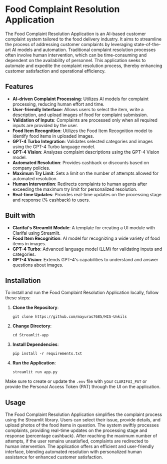 # Food Complaint Resolution Application

The Food Complaint Resolution Application is an AI-based customer complaint system tailored to the food delivery industry. It aims to streamline the process of addressing customer complaints by leveraging state-of-the-art AI models and automation. Traditional complaint resolution processes often involve human intervention, which can be time-consuming and dependent on the availability of personnel. This application seeks to automate and expedite the complaint resolution process, thereby enhancing customer satisfaction and operational efficiency.

## Features

- **AI-driven Complaint Processing**: Utilizes AI models for complaint processing, reducing human effort and time.
- **User-friendly Interface**: Allows users to select the item, write a description, and upload images of food for complaint submission.
- **Validation of Inputs**: Complaints are processed only when all required inputs are provided by the user.
- **Food Item Recognition**: Utilizes the Food Item Recognition model to identify food items in uploaded images.
- **GPT-4 Turbo Integration**: Validates selected categories and images using the GPT-4 Turbo language model.
- **GPT-4 Vision**: Analyzes complaint descriptions using the GPT-4 Vision model.
- **Automated Resolution**: Provides cashback or discounts based on company policies.
- **Maximum Try Limit**: Sets a limit on the number of attempts allowed for automated resolution.
- **Human Intervention**: Redirects complaints to human agents after exceeding the maximum try limit for personalized resolution.
- **Real-time Updates**: Provides real-time updates on the processing stage and response (% cashback) to users.

## Built with

- **Clarifai's Streamlit Module**: A template for creating a UI module with Clarifai using Streamlit.
- **Food Item Recognition**: AI model for recognizing a wide variety of food items in images.
- **GPT-4 Turbo**: Advanced language model (LLM) for validating inputs and categories.
- **GPT-4 Vision**: Extends GPT-4's capabilities to understand and answer questions about images.

## Installation

To install and run the Food Complaint Resolution Application locally, follow these steps:

1. **Clone the Repository**:
   ```
   git clone https://github.com/mayuras7685/HIS-Unkils
   ```

2. **Change Directory**:
   ```
   cd Streamlit-app
   ```

3. **Install Dependencies**:
   ```
   pip install -r requirements.txt
   ```

4. **Run the Application**:
   ```
   streamlit run app.py
   ```

Make sure to create or update the `.env` file with your `CLARIFAI_PAT` or provide the Personal Access Token (PAT) through the UI on the application.

## Usage

The Food Complaint Resolution Application simplifies the complaint process using the Streamlit library. Users can select their issue, provide details, and upload photos of the food items in question. The system swiftly processes complaints, providing real-time updates on the processing stage and response (percentage cashback). After reaching the maximum number of attempts, if the user remains unsatisfied, complaints are redirected to human intervention. The application offers an efficient and user-friendly interface, blending automated resolution with personalized human assistance for enhanced customer satisfaction.
